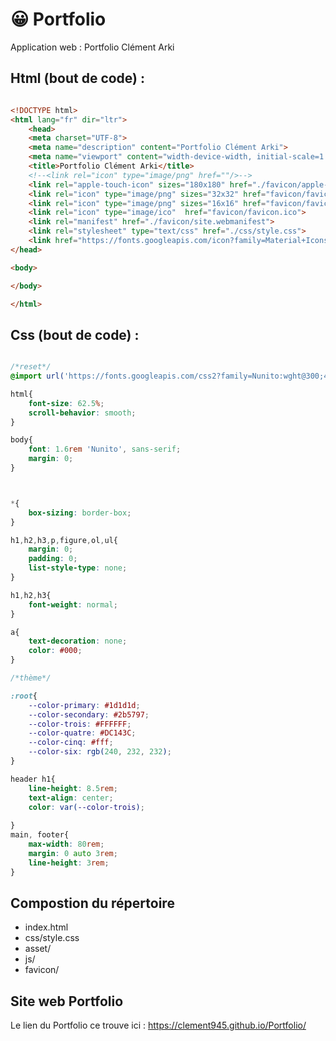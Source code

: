 # &#128512; Portfolio

Application web : Portfolio Clément Arki
## Html (bout de code) :
``` html

<!DOCTYPE html>
<html lang="fr" dir="ltr">
    <head>
    <meta charset="UTF-8">
    <meta name="description" content="Portfolio Clément Arki">
    <meta name="viewport" content="width-device-width, initial-scale=1.0">
    <title>Portfolio Clément Arki</title>
    <!--<link rel="icon" type="image/png" href=""/>-->
    <link rel="apple-touch-icon" sizes="180x180" href="./favicon/apple-touch-icon.png">
    <link rel="icon" type="image/png" sizes="32x32" href="favicon/favicon-32x32.png">
    <link rel="icon" type="image/png" sizes="16x16" href="favicon/favicon-16x16.png">
    <link rel="icon" type="image/ico"  href="favicon/favicon.ico">
    <link rel="manifest" href="./favicon/site.webmanifest">
    <link rel="stylesheet" type="text/css" href="./css/style.css">
    <link href="https://fonts.googleapis.com/icon?family=Material+Icons" rel="stylesheet"/>
</head>

<body>

</body>

</html>
```
## Css (bout de code) :

``` css

/*reset*/
@import url('https://fonts.googleapis.com/css2?family=Nunito:wght@300;400&family=Open+Sans:wght@300;400;500&display=swap');

html{
    font-size: 62.5%;
    scroll-behavior: smooth;
}

body{
    font: 1.6rem 'Nunito', sans-serif;
    margin: 0;
}



*{
    box-sizing: border-box;
}

h1,h2,h3,p,figure,ol,ul{
    margin: 0;
    padding: 0;
    list-style-type: none;
}

h1,h2,h3{
    font-weight: normal;
}

a{
    text-decoration: none;
    color: #000;
}

/*thème*/

:root{
    --color-primary: #1d1d1d;
    --color-secondary: #2b5797;
    --color-trois: #FFFFFF;
    --color-quatre: #DC143C;
    --color-cinq: #fff;
    --color-six: rgb(240, 232, 232);
}

header h1{
    line-height: 8.5rem;
    text-align: center;
    color: var(--color-trois);
    
}
main, footer{
    max-width: 80rem;
    margin: 0 auto 3rem;
    line-height: 3rem;
}

```

## Compostion du répertoire
* index.html
* css/style.css
* asset/
* js/
* favicon/

## Site web Portfolio 

Le lien du Portfolio ce trouve ici : https://clement945.github.io/Portfolio/